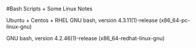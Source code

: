 #Bash Scripts + Some Linux Notes

Ubuntu + Centos + RHEL
GNU bash, version 4.3.11(1)-release (x86_64-pc-linux-gnu)

GNU bash, version 4.2.46(1)-release (x86_64-redhat-linux-gnu)
